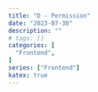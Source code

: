 ```yaml
---
title: "D - Permission"
date: "2023-07-30"
description: ""
# tags: []
categories: [
  "Frontend",
]
series: ["Frontend"]
katex: true
---
```

